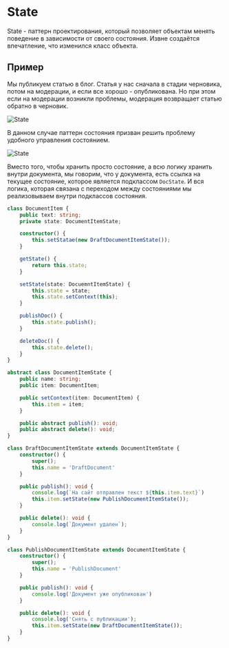 # State

State - паттерн проектирования, который позволяет объектам менять поведение в зависимости от своего состояния. Извне создаётся впечатление, что изменился класс объекта.

## Пример

Мы публикуем статью в блог. Статья у нас сначала в стадии черновика, потом на модерации, и если все хорошо - опубликована. Но при этом если на модерации возникли проблемы, модерация возвращает статью обратно в черновик.

![State](state1.png)

В данном случае паттерн состояния призван решить проблему удобного управления состоянием.

![State](state2.png)

Вместо того, чтобы хранить просто состояние, а всю логику хранить внутри документа, мы говорим, что у документа, есть ссылка на текущее состояние, которое является подклассом `DocState`. И вся логика, которая связана с переходом между состояниями мы реализовываем внутри подклассов состояния.

```ts
class DocumentItem {
	public text: string;
	private state: DocumentItemState;

	constructor() {
		this.setStatae(new DraftDocumentItemState());
	}

	getState() {
		return this.state;
	}

	setState(state: DocuemntItemState) {
		this.state = state;
		this.state.setContext(this);
	}

	publishDoc() {
		this.state.publish();
	}

	deleteDoc() {
		this.state.delete();
	}
}

abstract class DocumentItemState {
	public name: string;
	public item: DocumentItem;

	public setContext(item: DocumentItem) {
		this.item = item;
	}

	public abstract publish(): void;
	public abstract delete(): void;
}

class DraftDocumentItemState extends DocumentItemState {
	constructor() {
		super();
		this.name = 'DraftDocument'
	}

	public publish(): void {
		console.log(`На сайт отправлен текст ${this.item.text}`)
		this.item.setState(new PublishDocumentItemState());
	}

	public delete(): void {
		console.log(`Документ удален`);
	}
}

class PublishDocumentItemState extends DocumentItemState {
	constructor() {
		super();
		this.name = 'PublishDocument'
	}

	public publish(): void {
		console.log('Документ уже опубликован')
	}

	public delete(): void {
		console.log('Снять с публикации');
		this.item.setState(new DraftDocumentItemState());
	}
}
```